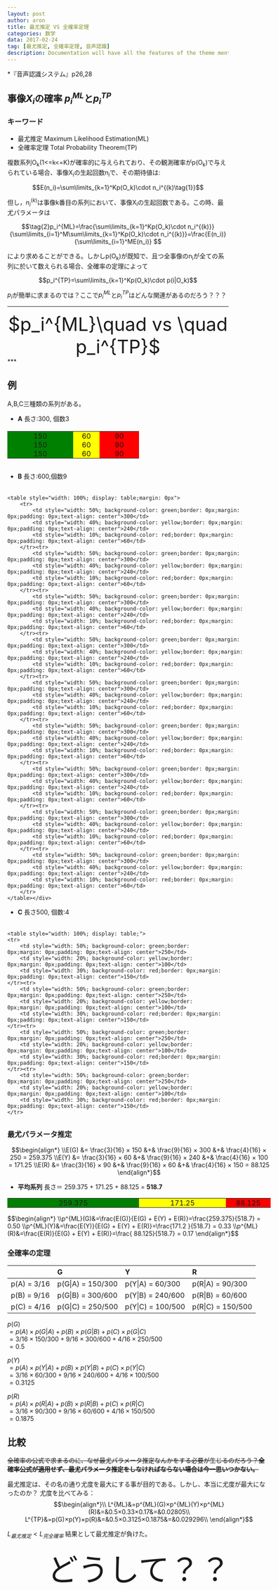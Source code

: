 ```yaml
---
layout: post
author: aron
title: 最尤推定 VS 全確率定理
categories: 数学
data: 2017-02-24
tag: [最尤推定, 全確率定理, 音声認識]
description: Documentation will have all the features of the theme mentioned in sections. You can delete this after installation but it is good to keep it as unpublished so that only you can read it.
---
```



*『音声認識システム』p26,28

## 事像$X_i$の確率  $p_i^{ML}$と$p_i^{TP}$


### キーワード

 - 最尤推定 Maximum Likelihood Estimation(ML)
 - 全確率定理 Total Probability Theorem(TP)

複数系列O<sub>k</sub>(1<=k<=K)が確率的に与えられており、その観測確率がp(O<sub>k</sub>)で与えられている場合、事像X<sub>i</sub>の生起回数n<sub>i</sub>で、その期待値は:

$$E(n_i)=\sum\limits_{k=1}^Kp(O_k)\cdot n_i^{(k)\tag{1}}$$

但し，$n_i^{(k)}$は事像k番目の系列において、事像X<sub>i</sub>の生起回数である。この時、最尤パラメータは

$$\tag{2}p_i^{ML}=\frac{\sum\limits_{k=1}^Kp(O_k)\cdot n_i^{(k)}}{\sum\limits_{i=1}^M\sum\limits_{k=1}^Kp(O_k)\cdot n_i^{(k)}}=\frac{E(n_i)}{\sum\limits_{i=1}^ME(n_i)} $$

により求めることができる。しかしp(O<sub>k</sub>)が既知で、且つ全事像のn<sub>i</sub>が全ての系列に於いて数えられる場合、全確率の定理によって

$$p_i^{TP}=\sum\limits_{k=1}^Kp(O_k)\cdot p(i|O_k)$$

$p_i$が簡単に求まるのでは？ここで$p_i^{ML}$と$p_i^{TP}$はどんな関連があるのだろう？？？

***
<div style="text-align: center;font-size:3em">
$p_i^{ML}\quad vs \quad p_i^{TP}$</div>
***

## 例

A,B,C三種類の系列がある。 
 - **A** 長さ:300, 個数3
<div style="width: 300px;padding: 5px 0px 0px 0px;margin:0px 0px 30px 0px !important;">
	<table style="width: 100%; display: table;;margin: 0px">
		<tr>
			<td style="width: 50%; background-color: green;border: 0px;margin: 0px;padding: 0px;text-align: center">150</td>
			<td style="width: 20%; background-color: yellow;border: 0px;margin: 0px;padding: 0px;text-align: center">60</td>
			<td style="width: 30%; background-color: red;border: 0px;margin: 0px;padding: 0px;text-align: center">90</td>
		</tr><tr>
			<td style="width: 50%; background-color: green;border: 0px;margin: 0px;padding: 0px;text-align: center">150</td>
			<td style="width: 20%; background-color: yellow;border: 0px;margin: 0px;padding: 0px;text-align: center">60</td>
			<td style="width: 30%; background-color: red;border: 0px;margin: 0px;padding: 0px;text-align: center">90</td>
		</tr><tr>
			<td style="width: 50%; background-color: green;border: 0px;margin: 0px;padding: 0px;text-align: center">150</td>
			<td style="width: 20%; background-color: yellow;border: 0px;margin: 0px;padding: 0px;text-align: center">60</td>
			<td style="width: 30%; background-color: red;border: 0px;margin: 0px;padding: 0px;text-align: center">90</td>
		</tr>
	</table></div>

 - <strong>B</strong> 長さ:600,個数9
<div style="width: 600px;padding: 5px 0px 0px 0px;margin:0px 0px 30px 0px !important;">

	<table style="width: 100%; display: table;margin: 0px">
		<tr>
			<td style="width: 50%; background-color: green;border: 0px;margin: 0px;padding: 0px;text-align: center">300</td>
			<td style="width: 40%; background-color: yellow;border: 0px;margin: 0px;padding: 0px;text-align: center">240</td>
			<td style="width: 10%; background-color: red;border: 0px;margin: 0px;padding: 0px;text-align: center">60</td>
		</tr><tr>
			<td style="width: 50%; background-color: green;border: 0px;margin: 0px;padding: 0px;text-align: center">300</td>
			<td style="width: 40%; background-color: yellow;border: 0px;margin: 0px;padding: 0px;text-align: center">240</td>
			<td style="width: 10%; background-color: red;border: 0px;margin: 0px;padding: 0px;text-align: center">60</td>
		</tr><tr>
			<td style="width: 50%; background-color: green;border: 0px;margin: 0px;padding: 0px;text-align: center">300</td>
			<td style="width: 40%; background-color: yellow;border: 0px;margin: 0px;padding: 0px;text-align: center">240</td>
			<td style="width: 10%; background-color: red;border: 0px;margin: 0px;padding: 0px;text-align: center">60</td>
		</tr><tr>
			<td style="width: 50%; background-color: green;border: 0px;margin: 0px;padding: 0px;text-align: center">300</td>
			<td style="width: 40%; background-color: yellow;border: 0px;margin: 0px;padding: 0px;text-align: center">240</td>
			<td style="width: 10%; background-color: red;border: 0px;margin: 0px;padding: 0px;text-align: center">60</td>
		</tr><tr>
			<td style="width: 50%; background-color: green;border: 0px;margin: 0px;padding: 0px;text-align: center">300</td>
			<td style="width: 40%; background-color: yellow;border: 0px;margin: 0px;padding: 0px;text-align: center">240</td>
			<td style="width: 10%; background-color: red;border: 0px;margin: 0px;padding: 0px;text-align: center">60</td>
		</tr><tr>
			<td style="width: 50%; background-color: green;border: 0px;margin: 0px;padding: 0px;text-align: center">300</td>
			<td style="width: 40%; background-color: yellow;border: 0px;margin: 0px;padding: 0px;text-align: center">240</td>
			<td style="width: 10%; background-color: red;border: 0px;margin: 0px;padding: 0px;text-align: center">60</td>
		</tr><tr>
			<td style="width: 50%; background-color: green;border: 0px;margin: 0px;padding: 0px;text-align: center">300</td>
			<td style="width: 40%; background-color: yellow;border: 0px;margin: 0px;padding: 0px;text-align: center">240</td>
			<td style="width: 10%; background-color: red;border: 0px;margin: 0px;padding: 0px;text-align: center">60</td>
		</tr><tr>
			<td style="width: 50%; background-color: green;border: 0px;margin: 0px;padding: 0px;text-align: center">300</td>
			<td style="width: 40%; background-color: yellow;border: 0px;margin: 0px;padding: 0px;text-align: center">240</td>
			<td style="width: 10%; background-color: red;border: 0px;margin: 0px;padding: 0px;text-align: center">60</td>
		</tr><tr>
			<td style="width: 50%; background-color: green;border: 0px;margin: 0px;padding: 0px;text-align: center">300</td>
			<td style="width: 40%; background-color: yellow;border: 0px;margin: 0px;padding: 0px;text-align: center">240</td>
			<td style="width: 10%; background-color: red;border: 0px;margin: 0px;padding: 0px;text-align: center">60</td>
		</tr>
	</table></div>

 - <strong>C</strong> 長さ500, 個数:4

<div style="width: 500px;padding: 5px 0px 0px 0px;margin:0px 0px 30px 0px !important;">

	<table style="width: 100%; display: table;">
	<tr>
		<td style="width: 50%; background-color: green;border: 0px;margin: 0px;padding: 0px;text-align: center">250</td>
		<td style="width: 20%; background-color: yellow;border: 0px;margin: 0px;padding: 0px;text-align: center">100</td>
		<td style="width: 30%; background-color: red;border: 0px;margin: 0px;padding: 0px;text-align: center">150</td>
	</tr><tr>
		<td style="width: 50%; background-color: green;border: 0px;margin: 0px;padding: 0px;text-align: center">250</td>
		<td style="width: 20%; background-color: yellow;border: 0px;margin: 0px;padding: 0px;text-align: center">100</td>
		<td style="width: 30%; background-color: red;border: 0px;margin: 0px;padding: 0px;text-align: center">150</td>
	</tr><tr>
		<td style="width: 50%; background-color: green;border: 0px;margin: 0px;padding: 0px;text-align: center">250</td>
		<td style="width: 20%; background-color: yellow;border: 0px;margin: 0px;padding: 0px;text-align: center">100</td>
		<td style="width: 30%; background-color: red;border: 0px;margin: 0px;padding: 0px;text-align: center">150</td>
	</tr><tr>
		<td style="width: 50%; background-color: green;border: 0px;margin: 0px;padding: 0px;text-align: center">250</td>
		<td style="width: 20%; background-color: yellow;border: 0px;margin: 0px;padding: 0px;text-align: center">100</td>
		<td style="width: 30%; background-color: red;border: 0px;margin: 0px;padding: 0px;text-align: center">150</td>
	</tr>
</table></div>

### 最尤パラメータ推定

$$\begin{align*}
\\E(G) &= \frac{3}{16} × 150 &+& \frac{9}{16} × 300 &+& \frac{4}{16} × 250 = 259.375  
\\E(Y) &= \frac{3}{16} ×  60 &+& \frac{9}{16} × 240 &+& \frac{4}{16} × 100 = 171.25 
\\E(R) &= \frac{3}{16} ×  90 &+& \frac{9}{16} ×  60 &+& \frac{4}{16} × 150 = 88.125 
\end{align*}$$

 - <strong>平均系列</strong> 長さ＝ 259.375 + 171.25 + 88.125 = <strong>518.7</strong>

<table style="display: table !important;">
	<tr style="border: 0px;margin: 0px;padding: 0px;text-align: center">
		<td style="width: 259.375px; background-color: green;border: 0px;margin: 0px;padding: 0px;">259.375</td>
		<td style="width: 171.25px; background-color: yellow;border: 0px;margin: 0px;padding: 0px;">171.25</td>
		<td style="width: 88.125px; background-color: red;border: 0px;margin: 0px;padding: 0px;">88.125</td>
	</tr>
</table>
$$\begin{align*}
\\p^{ML}(G)&=\frac{E(G)}{E(G) + E(Y) + E(R)}=\frac{259.375}{518.7} = 0.50
\\p^{ML}(Y)&=\frac{E(Y)}{E(G) + E(Y) + E(R)}=\frac{171.2  }{518.7} = 0.33
\\p^{ML}(R)&=\frac{E(R)}{E(G) + E(Y) + E(R)}=\frac{ 88.125}{518.7} = 0.17
\end{align*}$$

### 全確率の定理

|  |G |Y |R |
|:-|:-|:-|:-|
| p(A) = 3/16 | p(G\|A) = 150/300 | p(Y\|A) =  60/300 | p(R\|A) =  90/300 |
| p(B) = 9/16 | p(G\|B) = 300/600 | p(Y\|B) = 240/600 | p(R\|B) =  60/600 |
| p(C) = 4/16 | p(G\|C) = 250/500 | p(Y\|C) = 100/500 | p(R\|C) = 150/500 |

$p(G)$  
$= p(A) × p(G|A) + p(B) × p(G|B) + p(C) × p(G|C)$    
$= 3/16 × 150/300 + 9/16 × 300/600 + 4/16 × 250/500$   
$= 0.5$ 

$p(Y)$  
$= p(A) × p(Y|A) + p(B) × p(Y|B) + p(C) × p(Y|C)$  
$= 3/16 × 60/300 + 9/16 × 240/600 + 4/16 × 100/500$   
$= 0.3125$  

$p(R)$  
$= p(A) × p(R|A) + p(B) × p(R|B) + p(C) × p(R|C)$  
$= 3/16 × 90/300 + 9/16 × 60/600 + 4/16 × 150/500$   
$= 0.1875$  
 
## 比較

~~全確率の公式で求まるのに、なぜ最尤パラメータ推定なんかをする必要が生じるのだろう？<strong>全確率公式が適用せず、最尤パラメータ推定をしなければならない場合は今一思いつかない。</strong>~~

最尤推定は、その名の通り尤度を最大にする事が目的である。しかし、本当に尤度が最大になったのか？
尤度を比べてみる：   
$$\begin{align*}\\
L^{ML}&=p^{ML}(G)×p^{ML}(Y)×p^{ML}(R)&=&0.5×0.33×0.17&=&0.02805\\
L^{TP}&=p(G)×p(Y)×p(R)&=&0.5×0.3125×0.1875&=&0.029296\\
\end{align*}$$

$L_{最尤推定}< L_{完全確率}$
結果として最尤推定が負けた。
<div style="text-align: center;font-size:5em">
どうして？？</div>
